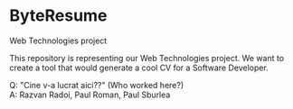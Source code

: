 # ByteResume
Web Technologies project

This repository is representing our Web Technologies project.
We want to create a tool that would generate a cool CV for a Software Developer.

Q: "Cine v-a lucrat aici??" (Who worked here?)  
A: Razvan Radoi, Paul Roman, Paul Sburlea
